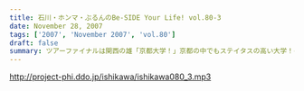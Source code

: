 ```yaml
---
title: 石川・ホンマ・ぶるんのBe-SIDE Your Life! vol.80-3
date: November 28, 2007
tags: ['2007', 'November 2007', 'vol.80']
draft: false
summary: ツアーファイナルは関西の雄「京都大学！」京都の中でもステイタスの高い大学！そんなところに、「ろーたー」を持ち込みして良いのやら悪いのやら。いや悪いでしょう。ともかくも、まだ顔を拝んだことのないアナタは、「そうだ京都行こう」ですよ！あ、次週はツアーも一休み。ネタコーナーしっかりやる予定です！NAMAE
---
```


http://project-phi.ddo.jp/ishikawa/ishikawa080_3.mp3